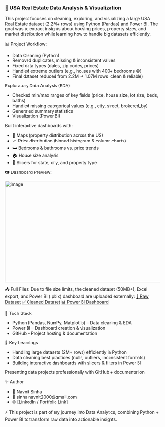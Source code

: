### 🏡 USA Real Estate Data Analysis & Visualization

This project focuses on cleaning, exploring, and visualizing a large USA Real Estate dataset (2.2M+ rows) using Python (Pandas) and Power BI.
The goal was to extract insights about housing prices, property sizes, and market distribution while learning how to handle big datasets efficiently.

📊 Project Workflow: 

- Data Cleaning (Python)
- Removed duplicates, missing & inconsistent values
- Fixed data types (dates, zip codes, prices)
- Handled extreme outliers (e.g., houses with 400+ bedrooms 😅)
- Final dataset reduced from 2.2M → 1.07M rows (clean & reliable)

Exploratory Data Analysis (EDA)

- Checked min/max ranges of key fields (price, house size, lot size, beds, baths)
- Handled missing categorical values (e.g., city, street, brokered_by)
- Generated summary statistics
- Visualization (Power BI)

Built interactive dashboards with:

- 📍 Maps (property distribution across the US)
- 📈 Price distribution (binned histogram & column charts)
- 🛏️ Bedrooms & bathrooms vs. price trends
- 🏠 House size analysis
- 🔎 Slicers for state, city, and property type

📷 Dashboard Preview:

<img width="583" height="329" alt="image" src="https://github.com/user-attachments/assets/b06d95f2-662e-4a8f-8116-7cdaa047c5d9" />

📥 Full Files:
Due to file size limits, the cleaned dataset (50MB+), Excel export, and Power BI (.pbix) dashboard are uploaded externally:
[📄 Raw Dataset](https://drive.google.com/file/d/1pnwXOgf1jAScqydQAGlcyuyQbWjFfXgB/view?usp=drive_link)
[✅ Cleaned Dataset](https://drive.google.com/file/d/1J3zP9l2phfqTzWlSpA9hyb_rZNhTn8Pv/view?usp=drive_link)
[📊 Power BI Dashboard](https://drive.google.com/file/d/18WtN56nEu0EaurJgWsUicI8Tb0DvHzlH/view?usp=drive_link)

🚀 Tech Stack

- Python (Pandas, NumPy, Matplotlib) – Data cleaning & EDA
- Power BI – Dashboard creation & visualization
- GitHub – Project hosting & documentation

🔑 Key Learnings

- Handling large datasets (2M+ rows) efficiently in Python
- Data cleaning best practices (nulls, outliers, inconsistent formats)
- Building interactive dashboards with slicers & filters in Power BI

Presenting data projects professionally with GitHub + documentation

✨ Author

- 👤 Navnit Sinha
- 📧 sinha.navnit2000@gmail.com
- 🌐 [LinkedIn / Portfolio Link]

⚡ This project is part of my journey into Data Analytics, combining Python + Power BI to transform raw data into actionable insights.
